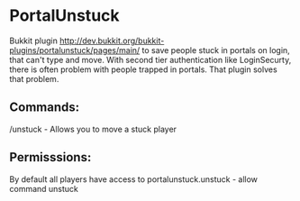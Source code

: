 PortalUnstuck
=============

Bukkit plugin http://dev.bukkit.org/bukkit-plugins/portalunstuck/pages/main/ to save people stuck in portals on login, that can't type and move.
With second tier authentication like LoginSecurty, there is often problem with people trapped in portals. 
That plugin solves that problem.

Commands:
---------
/unstuck <player> - Allows you to move a stuck player

Permisssions:
-------------
By default all players have access to portalunstuck.unstuck - allow command unstuck

